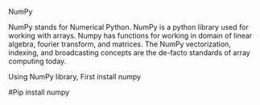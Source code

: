 NumPy

NumPy stands for Numerical Python.
NumPy is a python library used for working with arrays.
Numpy has functions for working in domain of linear algebra, fourier transform, and matrices.
The NumPy vectorization, indexing, and broadcasting concepts are the de-facto standards of array computing today.

Using NumPy library, First install numpy

#Pip install numpy
